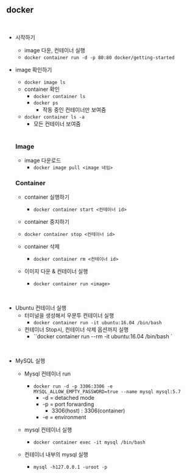 ## docker

<br/>

- 시작하기

  -  image 다운, 컨테이너 실행
    - `docker container run -d -p 80:80 docker/getting-started`
  
- image 확인하기
  - `docker image ls`
  - container 확인
    - `docker container ls`
    - `docker ps`
      - 작동 중인 컨테이너만 보여줌
  - `docker container ls -a`
      - 모든 컨테이너 보여줌

  <br/>

  

  ### Image

  - image 다운로드
    - `docker image pull <image 네임>`

  

  ### Container

  - container 실행하기
    - `docker container start <컨테이너 id>`

  -  container 중지하기
     
  -  `docker container stop <컨테이너 id>`
     
  - container 삭제
    
    - `docker container rm <컨테이너 id>`
    
  -  이미지 다운 & 컨테이너 실행

     -  `docker container run <image>`

     

<br>

- Ubuntu 컨테이너 실행
  - 터미널을 생성해서 우분투 컨테이너 실행
    - `docker container run -it ubuntu:16.04 /bin/bash `
  - 컨테이너 Stop시, 컨테이너 삭제 옵션까지 실행
    - ``docker container run --rm -it ubuntu:16.04 /bin/bash `

<br>

- MySQL 실행

  - Mysql 컨테이너 run
    - `docker run -d -p 3306:3306 -e MYSQL_ALLOW_EMPTY_PASSWORD=true --name mysql mysql:5.7 `
      - -d = detached mode
      - -p = port forwarding
        - 3306(host) : 3306(container)
      - -e = environment
  - mysql 컨테이너 실행
    - `docker container exec -it mysql /bin/bash`

  - 컨테이너 내부의 mysql 실행
    - `mysql -h127.0.0.1 -uroot -p`

